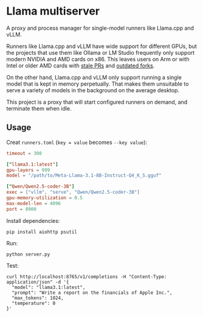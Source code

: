 # Llama multiserver

A proxy and process manager for single-model runners like Llama.cpp and vLLM.

Runners like Llama.cpp and vLLM have wide support for different GPUs, but the projects that use them like Ollama or LM Studio frequently only support modern NVIDIA and AMD cards on x86. This leaves users on Arm or with Intel or older AMD cards with [stale PRs](https://github.com/ollama/ollama/pull/5059) and [outdated forks](https://github.com/intel-analytics/ipex-llm/issues/12370).

On the other hand, Llama.cpp and vLLM only support running a single model that is kept in memory perpetually. That makes them unsuitable to serve a variety of models in the background on the average desktop.

This project is a proxy that will start configured runners on demand, and terminate them when idle.

## Usage

Creat `runners.toml` (`key = value` becomes `--key value`):

```toml
timeout = 300

["llama3.1:latest"]
gpu-layers = 999
model = "/path/to/Meta-Llama-3.1-8B-Instruct-Q4_K_S.gguf"

["Qwen/Qwen2.5-coder-3B"]
exec = ["vllm", "serve", "Qwen/Qwen2.5-coder-3B"]
gpu-memory-utilization = 0.5
max-model-len = 4096
port = 8900
```

Install dependencies:

```
pip install aiohttp psutil
```

Run:

```
python server.py
```

Test:

```
curl http://localhost:8765/v1/completions -H "Content-Type: application/json" -d '{
  "model": "llama3.1:latest",
  "prompt": "Write a report on the financials of Apple Inc.",
  "max_tokens": 1024,
  "temperature": 0
}'
```
